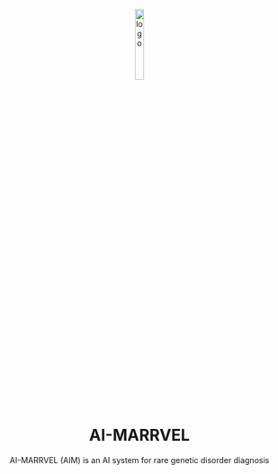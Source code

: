 <p align="center">
  <img width="18%" align="center" src="https://raw.githubusercontent.com/LiuzLab/AI_MARRVEL/docs/images/logo.v1.png" alt="logo">
</p>
  <h1 align="center">
  AI-MARRVEL
</h1>
<p align="center">
  AI-MARRVEL (AIM) is an AI system for rare genetic disorder diagnosis
</p>
